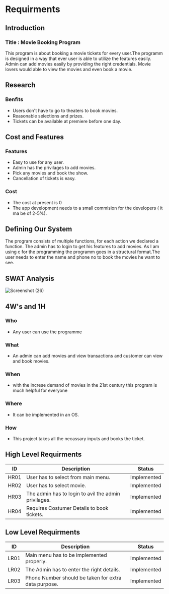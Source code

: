 # Requirments
## Introduction
### Title : Movie Booking Program
This program is about booking a movie tickets for every user.The programm is designed in a way that ever user is able to utilize the features easily. Admin can add movies easily by providing the right credentials. Movie lovers would able to view the movies and even book a movie. 

## Research

### Benfits
- Users don't have to go to theaters to book movies.
- Reasonable selections and prizes.
- Tickets can be available at premiere before one day.
## Cost and Features
### Features
- Easy to use for any user.
- Admin has the privilages to add movies.
- Pick any movies and book the show.
- Cancellation of tickets is easy.
### Cost
- The cost at present is 0
- The app development needs to a small commision for the developers ( it ma be of 2-5%).
## Defining Our System
The program consists of multiple functions, for each action we declared a function. The admin has to login to get his features to add movies. As I am using c for the programming the programm goes in a structural format.The user needs to enter the name and phone no to book the movies he want to see.
## SWAT Analysis


![Screenshot (26)](https://user-images.githubusercontent.com/86122736/125240918-6180b300-e308-11eb-8acc-d79592aaad71.png)


## 4W's and 1H
### Who
- Any user can use the programme
### What
- An admin can add movies and view transactions and customer can view and book movies.
### When
- with the increse demand of movies in the 21st century this program is much helpful for everyone
### Where
- It can be implemented in an OS.
### How
- This project takes all the necassary inputs and books the ticket.
## High Level Requirments
| ID | Description | Status |
|----|-------------|--------|
| HR01 | User has to select from main menu. | Implemented |
| HR02 | User has to select movie. | Implemented |
| HR03 | The admin has to login to avil the admin privilages. |Implemented |
| HR04 | Requires Costumer Details to book tickets. | Implemented |
## Low Level Requirments
| ID | Description | Status |
|----|-------------|--------|
| LR01 | Main menu has to be implemented properly. | Implemented |
| LR02 | The Admin has to enter the right details. |Implemented |
| LR03 | Phone Number should be taken for extra data purpose. | Implemented |
